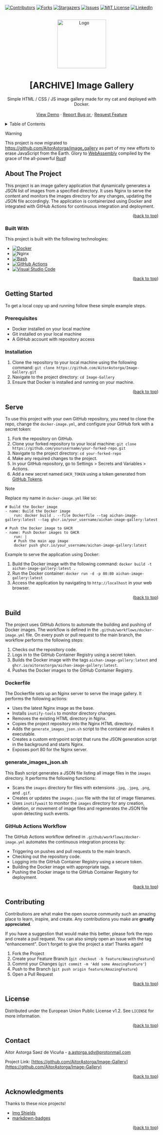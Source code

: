 [![Contributors][contributors-shield]][contributors-url]
[![Forks][forks-shield]][forks-url]
[![Stargazers][stars-shield]][stars-url]
[![Issues][issues-shield]][issues-url]
[![MIT License][license-shield]][license-url]
[![LinkedIn][linkedin-shield]][linkedin-url]


<!-- PROJECT LOGO -->
<br />
<div align="center">
  <a href="https://github.com/AitorAstorga/Image-Gallery">
    <img src="src/assets/rngLogo.png" alt="Logo" width="160" height="160">
  </a>

  <h1 align="center">[ARCHIVE] Image Gallery</h1>

  <p align="center">
    Simple HTML / CSS / JS image gallery made for my cat and deployed with Docker.
    <br />
    <br />
    <a href="https://michi.blue">View Demo</a>
    ·
    <a href="https://github.com/AitorAstorga/Image-Gallery/issues">Report Bug or </a>
    ·
    <a href="https://github.com/AitorAstorga/Image-Gallery/issues">Request Feature</a>
  </p>
</div>

<!-- TABLE OF CONTENTS -->
<details>
  <summary>Table of Contents</summary>
  <ol>
    <li>
      <a href="#about-the-project">About The Project</a>
      <ul>
        <li><a href="#built-with">Built With</a></li>
      </ul>
    </li>
    <li>
      <a href="#getting-started">Getting Started</a>
      <ul>
        <li><a href="#prerequisites">Prerequisites</a></li>
        <li><a href="#installation">Installation</a></li>
      </ul>
    </li>
    <li>
      <a href="#serve">Serve</a>
    </li>
    <li>
      <a href="#build">Build</a>
      <ul>
        <li><a href="#dockerfile">Dockerfile</a></li>
        <li><a href="#generate_images_jsonsh">generate_images_json.sh</a></li>
        <li><a href="#github-actions-workflow">GitHub Actions Workflow</a></li>
      </ul>
    </li>
    <li><a href="#contributing">Contributing</a></li>
    <li><a href="#license">License</a></li>
    <li><a href="#contact">Contact</a></li>
    <li><a href="#acknowledgments">Acknowledgments</a></li>
  </ol>
</details>

> [!WARNING]
> This project is now migrated to https://github.com/AitorAstorga/image_gallery as part of my new efforts to erase JavaScript from the Earth. Glory to [WebAssembly](https://webassembly.org/) compiled by the grace of the all-powerful [Rust](https://www.rust-lang.org)!

<!-- ABOUT THE PROJECT -->
## About The Project

This project is an image gallery application that dynamically generates a JSON list of images from a specified directory. It uses Nginx to serve the content and monitors the images directory for any changes, updating the JSON file accordingly. The application is containerized using Docker and integrated with GitHub Actions for continuous integration and deployment.

<p align="right">(<a href="#readme-top">back to top</a>)</p>


### Built With

This project is built with the following technologies:

- [![Docker](https://img.shields.io/badge/Docker-2496ED?style=for-the-badge&logo=docker&logoColor=fff)](#)
- ![Nginx](https://img.shields.io/badge/nginx-%23009639.svg?style=for-the-badge&logo=nginx&logoColor=white)
- [![Bash](https://img.shields.io/badge/Bash-4EAA25?style=for-the-badge&logo=gnubash&logoColor=fff)](#)
- [![GitHub Actions](https://img.shields.io/badge/GitHub_Actions-2088FF?style=for-the-badge&logo=github-actions&logoColor=white)](#)
- [![Visual Studio Code](https://custom-icon-badges.demolab.com/badge/Visual%20Studio%20Code-0078d7.svg?style=for-the-badge&logo=vsc&logoColor=white)](#)


<p align="right">(<a href="#readme-top">back to top</a>)</p>


<!-- GETTING STARTED -->
## Getting Started

To get a local copy up and running follow these simple example steps.

### Prerequisites

- Docker installed on your local machine
- Git installed on your local machine
- A GitHub account with repository access

### Installation

1. Clone the repository to your local machine using the following command: `git clone https://github.com/AitorAstorga/Image-Gallery.git`
2. Navigate to the project directory: `cd Image-Gallery`
3. Ensure that Docker is installed and running on your machine.

<p align="right">(<a href="#readme-top">back to top</a>)</p>

## Serve
To use this project with your own GitHub repository, you need to clone the repo, change the `docker-image.yml`, and configure your GitHub fork with a secret token:

1. Fork the repository on GitHub.
2. Clone your forked repository to your local machine: `git clone https://github.com/yourusername/your-forked-repo.git`
3. Navigate to the project directory: `cd your-forked-repo`
4. Make any required changes to the project.
5. In your GitHub repository, go to Settings > Secrets and Variables > Actions.
6. Add a new secret named `GHCR_TOKEN` using a token generated from [GitHub Tokens](https://github.com/settings/tokens).

> [!NOTE]
> Replace my name in `docker-image.yml` like so:
```
# Build the Docker image
- name: Build the Docker image
    run: docker build . --file Dockerfile --tag aichan-image-gallery:latest --tag ghcr.io/your_username/aichan-image-gallery:latest

# Push the Docker image to GHCR
- name: Push Docker images to GHCR
    run: |
    # Push the main app image
    docker push ghcr.io/your_username/aichan-image-gallery:latest
```

Example to serve the application using Docker:

1. Build the Docker image with the following command: `docker build -t aichan-image-gallery:latest .`
2. Run the Docker container: `docker run -d -p 80:80 aichan-image-gallery:latest`
3. Access the application by navigating to `http://localhost` in your web browser.

<p align="right">(<a href="#readme-top">back to top</a>)</p>


## Build

The project uses GitHub Actions to automate the building and pushing of Docker images. The workflow is defined in the `.github/workflows/docker-image.yml` file. On every push or pull request to the main branch, the workflow performs the following steps:

1. Checks out the repository code.
2. Logs in to the GitHub Container Registry using a secret token.
3. Builds the Docker image with the tags `aichan-image-gallery:latest` and `ghcr.io/aitorastorga/aichan-image-gallery:latest`.
4. Pushes the Docker images to the GitHub Container Registry.

### Dockerfile
The Dockerfile sets up an Nginx server to serve the image gallery. It performs the following actions:

- Uses the latest Nginx image as the base.
- Installs `inotify-tools` to monitor directory changes.
- Removes the existing HTML directory in Nginx.
- Copies the project repository into the Nginx HTML directory.
- Adds the `generate_images_json.sh` script to the container and makes it executable.
- Creates a custom entrypoint script that runs the JSON generation script in the background and starts Nginx.
- Exposes port 80 for the Nginx server.


### generate_images_json.sh
This Bash script generates a JSON file listing all image files in the `images` directory. It performs the following functions:

- Scans the `images` directory for files with extensions `.jpg`, `.jpeg`, `.png`, and `.gif`.
- Creates or updates the `images.json` file with the list of image filenames.
- Uses `inotifywait` to monitor the `images` directory for any creation, deletion, or movement of image files and regenerates the JSON file upon detecting such events.

### GitHub Actions Workflow
The GitHub Actions workflow defined in `.github/workflows/docker-image.yml` automates the continuous integration process by:

- Triggering on pushes and pull requests to the main branch.
- Checking out the repository code.
- Logging into the GitHub Container Registry using a secure token.
- Building the Docker image with appropriate tags.
- Pushing the Docker image to the GitHub Container Registry for deployment.


<p align="right">(<a href="#readme-top">back to top</a>)</p>



<!-- CONTRIBUTING -->
## Contributing

Contributions are what make the open source community such an amazing place to learn, inspire, and create. Any contributions you make are **greatly appreciated**.

If you have a suggestion that would make this better, please fork the repo and create a pull request. You can also simply open an issue with the tag "enhancement".
Don't forget to give the project a star! Thanks again!

1. Fork the Project
2. Create your Feature Branch (`git checkout -b feature/AmazingFeature`)
3. Commit your Changes (`git commit -m 'Add some AmazingFeature'`)
4. Push to the Branch (`git push origin feature/AmazingFeature`)
5. Open a Pull Request

<p align="right">(<a href="#readme-top">back to top</a>)</p>


<!-- LICENSE -->
## License

Distributed under the European Union Public License v1.2. See `LICENSE` for more information.

<p align="right">(<a href="#readme-top">back to top</a>)</p>


<!-- CONTACT -->
## Contact

Aitor Astorga Saez de Vicuña - a.astorga.sdv@protonmail.com

Project Link: [https://github.com/AitorAstorga/Image-Gallery](https://github.com/AitorAstorga/Image-Gallery)

<p align="right">(<a href="#readme-top">back to top</a>)</p>


<!-- ACKNOWLEDGMENTS -->
## Acknowledgments

Thanks to these nice projects!

* [Img Shields](https://shields.io)
* [markdown-badges](https://github.com/Ileriayo/markdown-badges#table-of-contents)

<p align="right">(<a href="#readme-top">back to top</a>)</p>


<!-- MARKDOWN LINKS & IMAGES -->
<!-- https://www.markdownguide.org/basic-syntax/#reference-style-links -->
[contributors-shield]: https://img.shields.io/github/contributors/AitorAstorga/Image-Gallery.svg?style=for-the-badge
[contributors-url]: https://github.com/AitorAstorga/Image-Gallery/graphs/contributors
[forks-shield]: https://img.shields.io/github/forks/AitorAstorga/Image-Gallery.svg?style=for-the-badge
[forks-url]: https://github.com/AitorAstorga/Image-Gallery/network/members
[stars-shield]: https://img.shields.io/github/stars/AitorAstorga/Image-Gallery.svg?style=for-the-badge
[stars-url]: https://github.com/AitorAstorga/Image-Gallery/stargazers
[issues-shield]: https://img.shields.io/github/issues/AitorAstorga/Image-Gallery.svg?style=for-the-badge
[issues-url]: https://github.com/AitorAstorga/Image-Gallery/issues
[license-shield]: https://img.shields.io/github/license/AitorAstorga/Image-Gallery.svg?style=for-the-badge
[license-url]: https://github.com/AitorAstorga/Image-Gallery/blob/master/LICENSE
[linkedin-shield]: https://img.shields.io/badge/-LinkedIn-black.svg?style=for-the-badge&logo=linkedin&colorB=555
[linkedin-url]: https://linkedin.com/in/aitor-astorga-saez-de-vicuña
